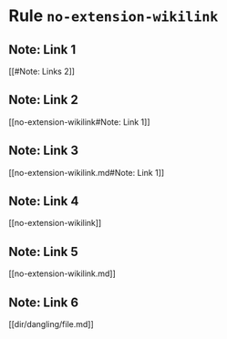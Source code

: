 # Rule `no-extension-wikilink`

## Note: Link 1

[[#Note: Links 2]]

## Note: Link 2

[[no-extension-wikilink#Note: Link 1]]

## Note: Link 3

[[no-extension-wikilink.md#Note: Link 1]]

## Note: Link 4

[[no-extension-wikilink]]

## Note: Link 5

[[no-extension-wikilink.md]]

## Note: Link 6

[[dir/dangling/file.md]]

